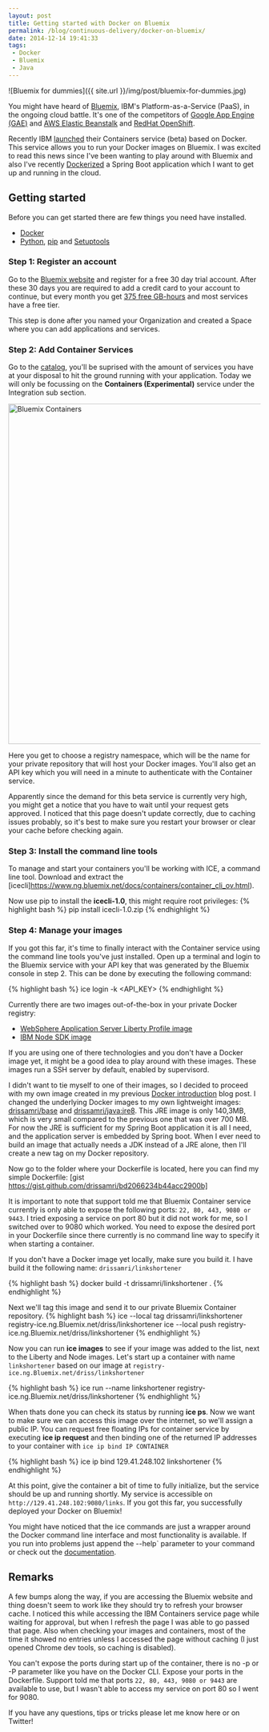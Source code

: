 ```yaml
---
layout: post
title: Getting started with Docker on Bluemix
permalink: /blog/continuous-delivery/docker-on-bluemix/
date: 2014-12-14 19:41:33
tags:
 - Docker
 - Bluemix
 - Java
---
```


![Bluemix for dummies]({{ site.url }}/img/post/bluemix-for-dummies.jpg)

You might have heard of [Bluemix](https://console.ng.Bluemix.net/ "Bluemix"), IBM's Platform-as-a-Service (PaaS), in the ongoing cloud battle. It's one of the competitors of [Google App Engine (GAE)](https://cloud.google.com/appengine/docs) and [AWS Elastic Beanstalk](http://aws.amazon.com/elasticbeanstalk/) and [RedHat OpenShift](https://www.openshift.com/).

Recently IBM [launched](https://developer.ibm.com/Bluemix/2014/12/04/ibm-containers-beta-docker/) their Containers service (beta) based on Docker. This service allows you to run your Docker images on Bluemix. I was excited to read this news since I've been wanting to play around with Bluemix and also I've recently [Dockerized](http://www.drissamri.com/blog/continuous-delivery/introducing-docker-java-developer/) a Spring Boot application which I want to get up and running in the cloud.

## Getting started

Before you can get started there are few things you need have installed.

*   [Docker](https://docs.docker.com/installation/)
*   [Python](https://www.python.org/downloads/), [pip](https://pip.pypa.io/en/latest/installing.html) and [Setuptools](https://pypi.python.org/pypi/setuptools)

### Step 1: Register an account

Go to the [Bluemix website](https://console.ng.Bluemix.net/) and register for a free 30 day trial account. After these 30 days you are required to add a credit card to your account to continue, but every month you get [375 free GB-hours](https://console.ng.Bluemix.net/#/pricing/cloudOEPaneId=pricing) and most services have a free tier.

This step is done after you named your Organization and created a Space where you can add applications and services.

### Step 2: Add Container Services

Go to the [catalog](https://console.ng.Bluemix.net/#/store/cloudOEPaneId=store), you'll be suprised with the amount of services you have at your disposal to hit the ground running with your application. Today we will only be focussing on the **Containers (Experimental)** service under the Integration sub section.

<img src="{{ site.url }}/img/post/bluemix-containers-service.jpg" alt="Bluemix Containers" style="width: 680px;"/>

Here you get to choose a registry namespace, which will be the name for your private repository that will host your Docker images. You'll also get an API key which you will need in a minute to authenticate with the Container service.

Apparently since the demand for this beta service is currently very high, you might get a notice that you have to wait until your request gets approved. I noticed that this page doesn't update correctly, due to caching issues probably, so it's best to make sure you restart your browser or clear your cache before checking again.

### Step 3: Install the command line tools

To manage and start your containers you'll be working with ICE, a command line tool. Download and extract the [icecli]https://www.ng.bluemix.net/docs/containers/container_cli_ov.html).

Now use pip to install the **icecli-1.0**, this might require root privileges:
{% highlight bash %}
 pip install icecli-1.0.zip
 {% endhighlight %}

### Step 4: Manage your images

If you got this far, it's time to finally interact with the Container service using the command line tools you've just installed. Open up a terminal and login to the Bluemix service with your API key that was generated by the Bluemix console in step 2\. This can be done by executing the following command:

{% highlight bash %}
 ice login -k <API_KEY>
{% endhighlight %}

Currently there are two images out-of-the-box in your private Docker registry:

*   [WebSphere Application Server Liberty Profile image](https://www.ng.Bluemix.net/docs/#starters/index-gentopic3.html#container_images_liberty)
*   [IBM Node SDK image](https://www.ng.Bluemix.net/docs/#starters/index-gentopic3.html#container_images_node)

If you are using one of there technologies and you don't have a Docker image yet, it might be a good idea to play around with these images. These images run a SSH server by default, enabled by supervisord.

I didn't want to tie myself to one of their images, so I decided to proceed with my own image created in my previous [Docker introduction](http://www.drissamri.com/blog/continuous-delivery/introducing-docker-java-developer/) blog post. I changed the underlying Docker images to my own lightweight images: [drissamri/base](https://registry.hub.docker.com/u/drissamri/base/dockerfile/) and [drissamri/java:jre8](https://registry.hub.docker.com/u/drissamri/base/dockerfile/). This JRE image is only 140,3MB, which is very small compared to the previous one that was over 700 MB. For now the JRE is sufficient for my Spring Boot application it is all I need, and the application server is embedded by Spring boot. When I ever need to build an image that actually needs a JDK instead of a JRE alone, then I'll create a new tag on my Docker repository.

Now go to the folder where your Dockerfile is located, here you can find my simple Dockerfile:
 [gist https://gist.github.com/drissamri/bd2066234b44acc2900b]

It is important to note that support told me that Bluemix Container service currently is only able to expose the following ports: `22, 80, 443, 9080 or 9443`. I tried exposing a service on port 80 but it did not work for me, so I switched over to 9080 which worked. You need to expose the desired port in your Dockerfile since there currently is no command line way to specify it when starting a container.

If you don't have a Docker image yet locally, make sure you build it. I have build it the following name: `drissamri/linkshortener`

{% highlight bash %}
docker build -t drissamri/linkshortener .
{% endhighlight %}

Next we'll tag this image and send it to our private Bluemix Container repository.
{% highlight bash %}
ice --local tag drissamri/linkshortener registry-ice.ng.Bluemix.net/driss/linkshortener
ice --local push registry-ice.ng.Bluemix.net/driss/linkshortener
{% endhighlight %}

Now you can run **ice images** to see if your image was added to the list, next to the Liberty and Node images.
Let's start up a container with name `linkshortener` based on our image at `registry-ice.ng.Bluemix.net/driss/linkshortener`

{% highlight bash %}
ice run --name linkshortener registry-ice.ng.Bluemix.net/driss/linkshortener
{% endhighlight %}

When thats done you can check its status by running **ice ps**. Now we want to make sure we can access this image over the internet, so we'll assign a public IP. You can request free floating IPs for container service by executing **ice ip request** and then binding one of the returned IP addresses to your container with `ice ip bind IP CONTAINER`

{% highlight bash %}
 ice ip bind 129.41.248.102 linkshortener
 {% endhighlight %}

At this point, give the container a bit of time to fully initialize, but the service should be up and running shortly. My service is accessible on `http://129.41.248.102:9080/links`. If you got this far, you successfully deployed your Docker on Bluemix!

You might have noticed that the ice commands are just a wrapper around the Docker command line interface and most functionality is available. If you run into problems just append the --help` parameter to your command or check out the [documentation](https://www.ng.bluemix.net/docs/containers/container_index.html).

## Remarks

A few bumps along the way, if you are accessing the Bluemix website and thing doesn't seem to work like they should try to refresh your browser cache. I noticed this while accessing the IBM Containers service page while waiting for approval, but when I refresh the page I was able to go passed that page. Also when checking your images and containers, most of the time it showed no entries unless I accessed the page without caching (I just opened Chrome dev tools, so caching is disabled).

You can't expose the ports during start up of the container, there is no -p or -P parameter like you have on the Docker CLI. Expose your ports in the Dockerfile. Support told me that ports `22, 80, 443, 9080 or 9443` are available to use, but I wasn't able to access my service on port 80 so I went for 9080.

If you have any questions, tips or tricks please let me know here or on Twitter!
